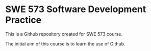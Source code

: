 # SWE 573 Software Development Practice

This is a Github repository created for SWE 573 course.

The initial aim of this course is to learn the use of Github.
